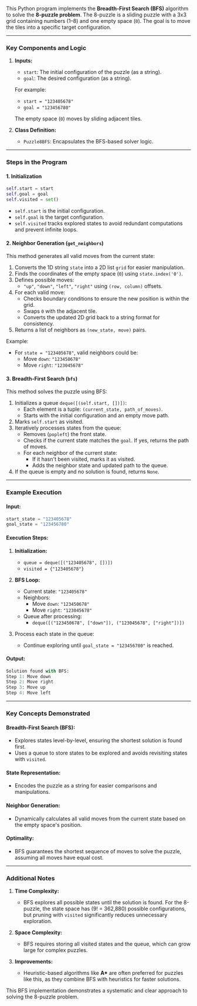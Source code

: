 This Python program implements the **Breadth-First Search (BFS)** algorithm to solve the **8-puzzle problem**. The 8-puzzle is a sliding puzzle with a 3x3 grid containing numbers (1–8) and one empty space (`0`). The goal is to move the tiles into a specific target configuration.

---

### **Key Components and Logic**

1. **Inputs:**

   - `start`: The initial configuration of the puzzle (as a string).
   - `goal`: The desired configuration (as a string).

   For example:

   - `start = "123405678"`
   - `goal = "123456780"`

   The empty space (`0`) moves by sliding adjacent tiles.

2. **Class Definition:**
   - `Puzzle8BFS`: Encapsulates the BFS-based solver logic.

---

### **Steps in the Program**

#### **1. Initialization**

```python
self.start = start
self.goal = goal
self.visited = set()
```

- `self.start` is the initial configuration.
- `self.goal` is the target configuration.
- `self.visited` tracks explored states to avoid redundant computations and prevent infinite loops.

#### **2. Neighbor Generation (`get_neighbors`)**

This method generates all valid moves from the current state:

1. Converts the 1D string `state` into a 2D list `grid` for easier manipulation.
2. Finds the coordinates of the empty space (`0`) using `state.index('0')`.
3. Defines possible moves:
   - `"up"`, `"down"`, `"left"`, `"right"` using `(row, column)` offsets.
4. For each valid move:
   - Checks boundary conditions to ensure the new position is within the grid.
   - Swaps `0` with the adjacent tile.
   - Converts the updated 2D grid back to a string format for consistency.
5. Returns a list of neighbors as `(new_state, move)` pairs.

Example:

- For `state = "123405678"`, valid neighbors could be:
  - Move `down`: `"123450678"`
  - Move `right`: `"123045678"`

#### **3. Breadth-First Search (`bfs`)**

This method solves the puzzle using BFS:

1. Initializes a queue `deque([(self.start, [])])`:
   - Each element is a tuple: `(current_state, path_of_moves)`.
   - Starts with the initial configuration and an empty move path.
2. Marks `self.start` as visited.
3. Iteratively processes states from the queue:
   - Removes (`popleft`) the front state.
   - Checks if the current state matches the `goal`. If yes, returns the path of moves.
   - For each neighbor of the current state:
     - If it hasn't been visited, marks it as visited.
     - Adds the neighbor state and updated path to the queue.
4. If the queue is empty and no solution is found, returns `None`.

---

### **Example Execution**

#### **Input:**

```python
start_state = "123405678"
goal_state = "123456780"
```

#### **Execution Steps:**

1. **Initialization:**

   - `queue = deque([("123405678", [])])`
   - `visited = {"123405678"}`

2. **BFS Loop:**

   - Current state: `"123405678"`
   - Neighbors:
     - Move `down`: `"123450678"`
     - Move `right`: `"123045678"`
   - Queue after processing:
     - `deque([("123450678", ["down"]), ("123045678", ["right"])])`

3. Process each state in the queue:
   - Continue exploring until `goal_state = "123456780"` is reached.

#### **Output:**

```python
Solution found with BFS:
Step 1: Move down
Step 2: Move right
Step 3: Move up
Step 4: Move left
```

---

### **Key Concepts Demonstrated**

#### **Breadth-First Search (BFS):**

- Explores states level-by-level, ensuring the shortest solution is found first.
- Uses a queue to store states to be explored and avoids revisiting states with `visited`.

#### **State Representation:**

- Encodes the puzzle as a string for easier comparisons and manipulations.

#### **Neighbor Generation:**

- Dynamically calculates all valid moves from the current state based on the empty space's position.

#### **Optimality:**

- BFS guarantees the shortest sequence of moves to solve the puzzle, assuming all moves have equal cost.

---

### **Additional Notes**

1. **Time Complexity:**

   - BFS explores all possible states until the solution is found. For the 8-puzzle, the state space has \(9! = 362,880\) possible configurations, but pruning with `visited` significantly reduces unnecessary exploration.

2. **Space Complexity:**

   - BFS requires storing all visited states and the queue, which can grow large for complex puzzles.

3. **Improvements:**
   - Heuristic-based algorithms like **A\*** are often preferred for puzzles like this, as they combine BFS with heuristics for faster solutions.

This BFS implementation demonstrates a systematic and clear approach to solving the 8-puzzle problem.
